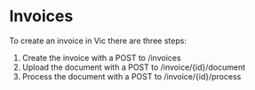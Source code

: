 # Invoices

To create an invoice in Vic there are three steps:
1. Create the invoice with a POST to /invoices
2. Upload the document with a POST to /invoice/{id}/document
3. Process the document with a POST to  /invoice/{id}/process